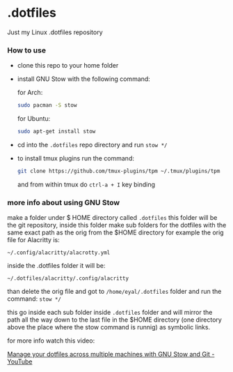 # .dotfiles
Just my Linux .dotfiles repository

### How to use

* clone this repo to your home folder
 * install GNU Stow with the following command: 

    for Arch:
    ```bash
    sudo pacman -S stow
    ``` 
    for Ubuntu:
    ```bash
    sudo apt-get install stow
    ```
* cd into the `.dotfiles` repo directory and run `stow */`
* to install tmux plugins run the command:
    ```bash
    git clone https://github.com/tmux-plugins/tpm ~/.tmux/plugins/tpm
    ```
    and from  within tmux do `ctrl-a + I` key binding

### more info about using GNU Stow

make a folder under $ HOME directory called `.dotfiles`
this folder will be the git repository,
inside this folder make sub folders for the dotfiles with the same exact path as the orig from the  $HOME directory
for example the orig file for Alacritty is:

`~/.config/alacritty/alacrotty.yml`

inside the .dotfiles folder it will be:

`~/.dotfiles/alacritty/.config/alacritty`

than delete the orig file and got to `/home/eyal/.dotfiles` folder and run the command: `stow */`

this go inside each sub folder inside `.dotfiles` folder and will mirror the path all the way down to the last file in the $HOME directory (one directory above the place where the stow command is runnig) as symbolic links.

for more info watch this video:

[Manage your dotfiles across multiple machines with GNU Stow and Git - YouTube](https://www.youtube.com/watch?v=90xMTKml9O0)

